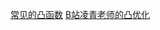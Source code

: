 [常见的凸函数](https://zhuanlan.zhihu.com/p/348335151)
[B站凌青老师的凸优化](https://zhuanlan.zhihu.com/c_1280779583399882752)